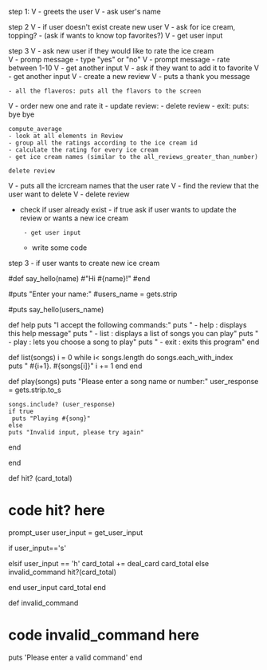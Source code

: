 step 1:
  V  - greets the user
  V  - ask user's name

step 2
  V  - if user doesn't exist create new user
   V     - ask for ice cream, topping?
        - (ask if wants to know top favorites?)
   V     - get user input 

step 3
  V  - ask new user if they would like to rate the ice cream  
  V      - promp message - type "yes" or "no"
   V     - prompt message - rate between 1-10
  V      - get another input
  V  - ask if they want to add it to favorite
 V       - get another input 
  V  - create a new review 
  V  - puts a thank you message

    - all the flaveros: puts all the flavors to the screen 
V   - order new one and rate it
    -  update review: 
    - delete review
    - exit: puts: bye bye

    compute_average
    - look at all elements in Review
    - group all the ratings according to the ice cream id
    - calculate the rating for every ice cream
    - get ice cream names (similar to the all_reviews_greater_than_number)

    delete review
  V  - puts all the icrcream names that the user rate
  V  - find the review that the user want to delete
  V  - delete review


 - check if user already exist
        - if true ask if user wants to update the review or wants a new ice cream

   
        - get user input 
    - write some code

step 3
    - if user wants to create new ice cream
    

#def say_hello(name)
  #"Hi #{name}!"
#end
 
#puts "Enter your name:"
#users_name = gets.strip
 
#puts say_hello(users_name)

def help 
  puts "I accept the following commands:"
  puts " - help : displays this help message"
  puts " - list : displays a list of songs you can play"
  puts " - play : lets you choose a song to play"
  puts " - exit : exits this program"
end

def list(songs)
  i = 0
  while i< songs.length do 
    songs.each_with_index  
    puts " #{i+1}. #{songs[i]}"
    i += 1
  end
end

def play(songs)
  puts "Please enter a song name or number:"
  user_response = gets.strip.to_s

    songs.include? (user_response)
    if true
     puts "Playing #{song}"
    else
    puts "Invalid input, please try again"
   end

  
end

def hit? (card_total)
  # code hit? here
   prompt_user
   user_input = get_user_input
   
  if user_input=='s'
    
  
  elsif user_input == 'h'
    card_total += deal_card
    card_total
  else
    invalid_command
    hit?(card_total)
  
  end
  user_input
  card_total
end

def invalid_command
  # code invalid_command here
  puts 'Please enter a valid command'
end
